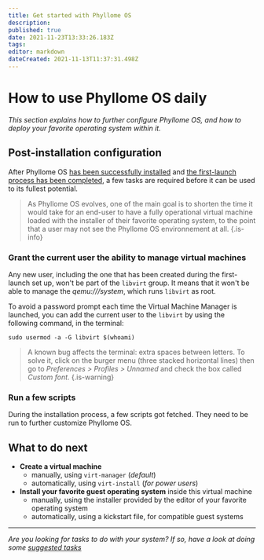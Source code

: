 ```yaml
---
title: Get started with Phyllome OS
description: 
published: true
date: 2021-11-23T13:33:26.183Z
tags: 
editor: markdown
dateCreated: 2021-11-13T11:37:31.498Z
---
```


# How to use Phyllome OS daily

*This section explains how to further configure Phyllome OS, and how to deploy your favorite operating system within it.*   

## Post-installation configuration

After Phyllome OS [has been successfully installed](/deploy/install) and [the first-launch process has been completed](/deploy/install#first-launch), a few tasks are required before it can be used to its fullest potential.

> As Phyllome OS evolves, one of the main goal is to shorten the time it would take for an end-user to have a fully operational virtual machine loaded with the installer of their favorite operating system, to the point that a user may not see the Phyllome OS environnement at all.
{.is-info}

### Grant the current user the ability to manage virtual machines

Any new user, including the one that has been created during the first-launch set up, won't be part of the `libvirt` group. It  means that it won't be able to manage the *qemu:///system*, which runs `libvirt` as root.

To avoid a password prompt each time the Virtual Machine Manager is launched, you can add the current user to the `libvirt` by using the following command, in the terminal:

```
sudo usermod -a -G libvirt $(whoami)
```
> A known bug affects the terminal: extra spaces between letters. To solve it, click on the burger menu (three stacked horizontal lines) then go to *Preferences > Profiles > Unnamed* and check the box called *Custom font*. 
{.is-warning}

### Run a few scripts

During the installation process, a few scripts got fetched. They need to be run to further customize Phyllome OS. 



## What to do next

* **Create a virtual machine**
  * manually, using `virt-manager` (*default*)
  * automatically, using `virt-install` (*for power users*)
* **Install your favorite guest operating system** inside this virtual machine
  * manually, using the installer provided by the editor of your favorite operating system 
  * automatically, using a kickstart file, for compatible guest systems

---

*Are you looking for tasks to do with your system? If so, have a look at doing some [suggested tasks](/gofurther)*

[^1]: Although, we very much encourage you to [hack it](https://github.com/PhyllomeOS/phyllomeos#how-to-hack-phyllome-os).